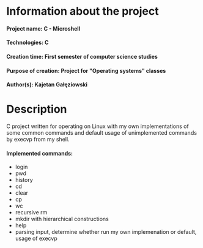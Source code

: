 # Information about the project

#### Project name: C - Microshell
#### Technologies: C
#### Creation time: First semester of computer science studies
#### Purpose of creation: Project for "Operating systems" classes
#### Author(s): Kajetan Gałęziowski 

# Description
C project written for operating on Linux with my own implementations of some common commands and default usage of unimplemented commands by execvp from my shell.
#### Implemented commands:
* login
* pwd
* history
* cd
* clear
* cp
* wc
* recursive rm
* mkdir with hierarchical constructions
* help
* parsing input, determine whether run my own implemenation or default, usage  of execvp
